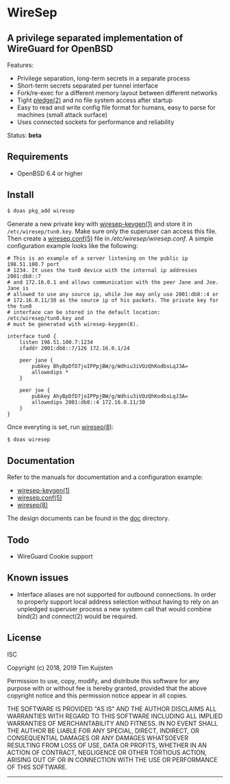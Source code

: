 # WireSep

## A privilege separated implementation of WireGuard for OpenBSD

Features:
* Privilege separation, long-term secrets in a separate process
* Short-term secrets separated per tunnel interface
* Fork/re-exec for a different memory layout between different networks
* Tight [pledge(2)] and no file system access after startup
* Easy to read and write config file format for humans, easy to parse for
  machines (small attack surface)
* Uses connected sockets for performance and reliability

Status: **beta**

## Requirements

* OpenBSD 6.4 or higher

## Install

```sh
$ doas pkg_add wiresep
```

Generate a new private key with
[wiresep-keygen(1)] and store it in `/etc/wiresep/tun0.key`. Make sure only the
superuser can access this file. Then create a
[wiresep.conf(5)] file in */etc/wiresep/wiresep.conf*. A simple configuration
example looks like the following:

```
# This is an example of a server listening on the public ip 198.51.100.7 port
# 1234. It uses the tun0 device with the internal ip addresses 2001:db8::7
# and 172.16.0.1 and allows communication with the peer Jane and Joe. Jane is
# allowed to use any source ip, while Joe may only use 2001:db8::4 or
# 172.16.0.11/30 as the source ip of his packets. The private key for the tun0
# interface can be stored in the default location: /etc/wiresep/tun0.key and
# must be generated with wiresep-keygen(8).

interface tun0 {
	listen 198.51.100.7:1234
	ifaddr 2001:db8::7/126 172.16.0.1/24

	peer jane {
		pubkey BhyBpDfD7joIPPpjBW/g/Wdhiu3iVOzQhKodbsLqJ3A=
		allowedips *
	}

	peer joe {
		pubkey AhyBpDfD7joIPPpjBW/g/Wdhiu3iVOzQhKodbsLqJ3A=
		allowedips 2001:db8::4 172.16.0.11/30
	}
}
```

Once everyting is set, run [wiresep(8)]:

```sh
$ doas wiresep
```

## Documentation

Refer to the manuals for documentation and a configuration example:
* [wiresep-keygen(1)]
* [wiresep.conf(5)]
* [wiresep(8)]

The design documents can be found in the [doc](doc/) directory.

## Todo

* WireGuard Cookie support

## Known issues

* Interface aliases are not supported for outbound connections. In order to
  properly support local address selection without having to rely on an
  unpledged superuser process a new system call that would combine bind(2) and
  connect(2) would be required.

## License

ISC

Copyright (c) 2018, 2019 Tim Kuijsten

Permission to use, copy, modify, and distribute this software for any purpose
with or without fee is hereby granted, provided that the above copyright notice
and this permission notice appear in all copies.

THE SOFTWARE IS PROVIDED "AS IS" AND THE AUTHOR DISCLAIMS ALL WARRANTIES WITH
REGARD TO THIS SOFTWARE INCLUDING ALL IMPLIED WARRANTIES OF MERCHANTABILITY AND
FITNESS. IN NO EVENT SHALL THE AUTHOR BE LIABLE FOR ANY SPECIAL, DIRECT,
INDIRECT, OR CONSEQUENTIAL DAMAGES OR ANY DAMAGES WHATSOEVER RESULTING FROM LOSS
OF USE, DATA OR PROFITS, WHETHER IN AN ACTION OF CONTRACT, NEGLIGENCE OR OTHER
TORTIOUS ACTION, ARISING OUT OF OR IN CONNECTION WITH THE USE OR PERFORMANCE OF
THIS SOFTWARE.

---

[pledge(2)]: http://man.openbsd.org/pledge
[wiresep-keygen(1)]: https://netsend.nl/wiresep/wiresep-keygen.1.html
[wiresep.conf(5)]: https://netsend.nl/wiresep/wiresep.conf.5.html
[wiresep(8)]: https://netsend.nl/wiresep/wiresep.8.html
